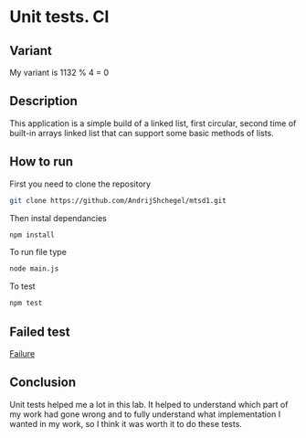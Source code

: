 # Unit tests. CI

## Variant

My variant is 1132 % 4 = 0

## Description

This application is a simple build of a linked list, first circular, second time of built-in arrays linked list that can support some basic methods of lists.

## How to run 

First you need to clone the repository

```bash
git clone https://github.com/AndrijShchegel/mtsd1.git
```

Then instal dependancies

```bash
npm install
```

To run file type

```bash
node main.js
```

To test

```bash
npm test
```

## Failed test

[Failure](https://github.com/AndrijShchegel/mtsd2/commit/a573342c76a22490ec737b4c24affbb0c42e3014)

## Conclusion

Unit tests helped me a lot in this lab. It helped to understand which part of my work had gone wrong and to fully understand what implementation I wanted in my work, so I think it was worth it to do these tests.
